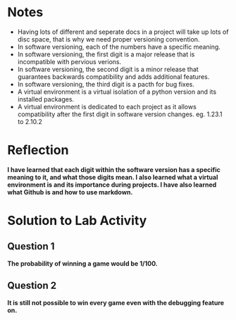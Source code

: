# Notes
- Having lots of different and seperate docs in a project will take up lots of disc space, that is why we need proper versioning convention.
- In software versioning, each of the numbers have a specific meaning.
- In software versioning, the first digit is a major release that is incompatible with pervious verions.
- In software versioning, the second digit is a minor release that guarantees backwards compatibility and adds additional features.
- In software versioning, the third digit is a pacth for bug fixes.
- A virtual environment is a virtual isolation of a python version and its installed packages.
- A virtual environment is dedicated to each project as it allows compatibility after the first digit in software version changes. eg. 1.23.1 to 2.10.2
# Reflection
**I have learned that each digit within the software version has a specific meaning to it, and what those digits mean. I also learned what a virtual environment is and its importance during projects. I have also learned what Github is and how to use markdown.**
# Solution to Lab Activity
## Question 1
**The probability of winning a game would be 1/100.**
## Question 2
**It is still not possible to win every game even with the debugging feature on.**
